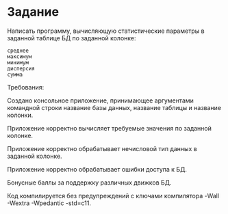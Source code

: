 # Задание

Написать программу, вычисляющую статистические параметры в заданной таблице БД по заданной колонке:

    среднее
    максимум
    минимум
    дисперсия
    сумма

Требования:

Создано консольное приложение, принимающее аргументами командной строки название базы данных, название таблицы и название колонки.

Приложение корректно вычисляет требуемые значения по заданной колонке.

Приложение корректно обрабатывает нечисловой тип данных в заданной колонке.

Приложение корректно обрабатывает ошибки доступа к БД.

Бонусные баллы за поддержку различных движков БД.

Код компилируется без предупреждений с ключами компилятора -Wall -Wextra -Wpedantic -std=c11.